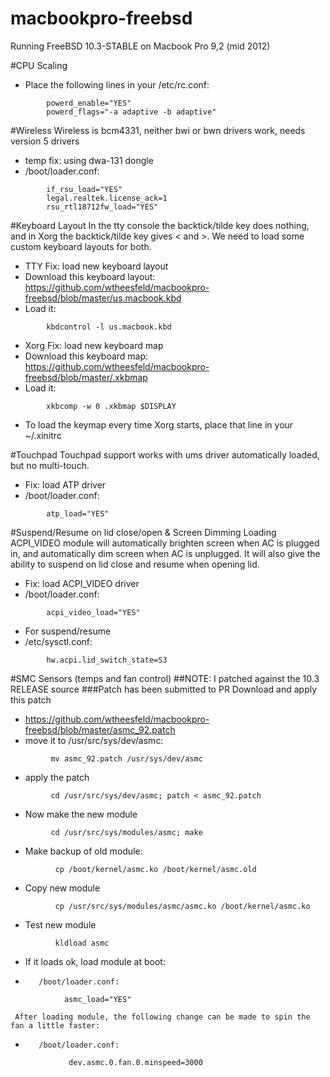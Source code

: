 macbookpro-freebsd
==================
Running FreeBSD 10.3-STABLE on Macbook Pro 9,2 (mid 2012)

#CPU Scaling
-    Place the following lines in your /etc/rc.conf:
```
        powerd_enable="YES"
        powerd_flags="-a adaptive -b adaptive"
```

#Wireless
Wireless is bcm4331, neither bwi or bwn drivers work, needs version 5 drivers
-    temp fix: using dwa-131 dongle
-    /boot/loader.conf:
```
        if_rsu_load="YES"
        legal.realtek.license_ack=1
        rsu_rtl18712fw_load="YES"
```
#Keyboard Layout
In the tty console the backtick/tilde key does nothing, and in Xorg the backtick/tilde key gives < and >. We need to load some custom keyboard layouts for both.
-    TTY Fix: load new keyboard layout
-    Download this keyboard layout: https://github.com/wtheesfeld/macbookpro-freebsd/blob/master/us.macbook.kbd
-    Load it:
```
        kbdcontrol -l us.macbook.kbd 
```
-    Xorg Fix: load new keyboard map
-    Download this keyboard map: https://github.com/wtheesfeld/macbookpro-freebsd/blob/master/.xkbmap
-    Load it:
```
        xkbcomp -w 0 .xkbmap $DISPLAY
```
-    To load the keymap every time Xorg starts, place that line in your ~/.xinitrc

#Touchpad
Touchpad support works with ums driver automatically loaded, but no multi-touch.
-    Fix: load ATP driver
-    /boot/loader.conf:
```    
        atp_load="YES"
```

#Suspend/Resume on lid close/open & Screen Dimming
Loading ACPI_VIDEO module will automatically brighten screen when AC is plugged in, and automatically dim screen when AC is unplugged. It will also give the ability to suspend on lid close and resume when opening lid.
-    Fix: load ACPI_VIDEO driver
-    /boot/loader.conf:
```    
        acpi_video_load="YES"
```
-    For suspend/resume
-    /etc/sysctl.conf:
``` 
        hw.acpi.lid_switch_state=S3
``` 

#SMC Sensors (temps and fan control)
##NOTE: I patched against the 10.3 RELEASE source
###Patch has been submitted to PR
Download and apply this patch
-    https://github.com/wtheesfeld/macbookpro-freebsd/blob/master/asmc_92.patch
-    move it to /usr/src/sys/dev/asmc:
``` 
         mv asmc_92.patch /usr/sys/dev/asmc
``` 
-    apply the patch
``` 
         cd /usr/src/sys/dev/asmc; patch < asmc_92.patch
``` 
-    Now make the new module
``` 
         cd /usr/src/sys/modules/asmc; make
``` 
-    Make backup of old module:
``` 
          cp /boot/kernel/asmc.ko /boot/kernel/asmc.old
``` 
-    Copy new module
``` 
          cp /usr/src/sys/modules/asmc/asmc.ko /boot/kernel/asmc.ko
``` 
-    Test new module
``` 
          kldload asmc
``` 
-    If it loads ok, load module at boot:
-        /boot/loader.conf:
```        
            asmc_load="YES"
```
     After loading module, the following change can be made to spin the fan a little faster:
-        /boot/loader.conf:
``` 
             dev.asmc.0.fan.0.minspeed=3000
